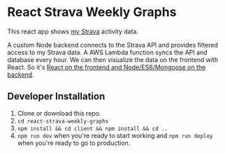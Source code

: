 # React Strava Weekly Graphs

This react app shows [my Strava](https://www.strava.com/athletes/3350904) activity data.

A custom Node backend connects to the Strava API and provides filtered access to my Strava data. A AWS Lambda function syncs the API and database every hour. We can then visualize the data on the frontend with React. So it's [React on the frontend and Node/ES6/Mongoose on the backend](https://medium.freecodecamp.org/how-to-make-create-react-app-work-with-a-node-backend-api-7c5c48acb1b0).

## Developer Installation

1.  Clone or download this repo.
1.  `cd react-strava-weekly-graphs`
1.  `npm install && cd client && npm install && cd ..`
1.  `npm run dev` when you're ready to start working and `npm run deploy` when you're ready to go to production.
